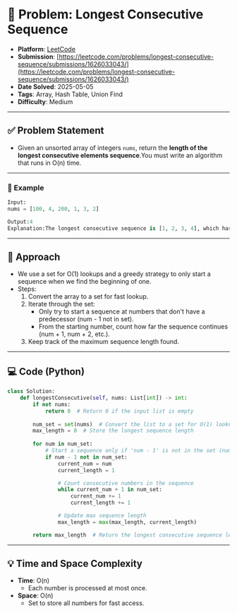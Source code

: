 # 🧲 Problem: Longest Consecutive Sequence

- **Platform**: [LeetCode](https://leetcode.com/problems/longest-consecutive-sequence/description/)
- **Submission**: [https://leetcode.com/problems/longest-consecutive-sequence/submissions/1626033043/](https://leetcode.com/problems/longest-consecutive-sequence/submissions/1626033043/)
- **Date Solved**: 2025-05-05
- **Tags**: Array, Hash Table, Union Find
- **Difficulty**: Medium

---

## ✅ Problem Statement
- Given an unsorted array of integers `nums`, return the **length of the longest consecutive elements sequence**.You must write an algorithm that runs in O(n) time.

---

### 🧪 Example

```python
Input:
nums = [100, 4, 200, 1, 3, 2]

Output:4
Explanation:The longest consecutive sequence is [1, 2, 3, 4], which has length 4.
```

---

## 🚀 Approach
- We use a set for O(1) lookups and a greedy strategy to only start a sequence when we find the beginning of one.
- Steps:
   1. Convert the array to a set for fast lookup.
   2. Iterate through the set:
      - Only try to start a sequence at numbers that don't have a predecessor (num - 1 not in set).
      - From the starting number, count how far the sequence continues (num + 1, num + 2, etc.).
   3. Keep track of the maximum sequence length found.

---

## 💻 Code (Python)

```python
class Solution:
    def longestConsecutive(self, nums: List[int]) -> int:
        if not nums:
            return 0  # Return 0 if the input list is empty
        
        num_set = set(nums)  # Convert the list to a set for O(1) lookups
        max_length = 0  # Store the longest sequence length
        
        for num in num_set:
            # Start a sequence only if 'num - 1' is not in the set (num is the start of a sequence)
            if num - 1 not in num_set:
                current_num = num
                current_length = 1

                # Count consecutive numbers in the sequence
                while current_num + 1 in num_set:
                    current_num += 1
                    current_length += 1

                # Update max sequence length
                max_length = max(max_length, current_length)

        return max_length  # Return the longest consecutive sequence length

```

---

## 💡 Time and Space Complexity
- **Time**: O(n)
   - Each number is processed at most once.
- **Space**: O(n)
   - Set to store all numbers for fast access.
